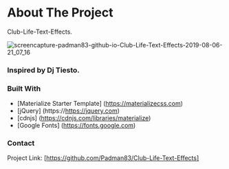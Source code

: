# About The Project 
Club-Life-Text-Effects.

![screencapture-padman83-github-io-Club-Life-Text-Effects-2019-08-06-21_07_16](https://user-images.githubusercontent.com/45048950/63537208-d21d5b80-c547-11e9-9c93-e60181f2d3f8.png)

### Inspired by Dj Tiesto.

### Built With
* [Materialize Starter Template] (https://materializecss.com)
* [jQuery] (https://https://jquery.com)
* [cdnjs] (https://cdnjs.com/libraries/materialize)
* [Google Fonts] (https://fonts.google.com)

### Contact 

Project Link: [https://github.com/Padman83/Club-Life-Text-Effects]
